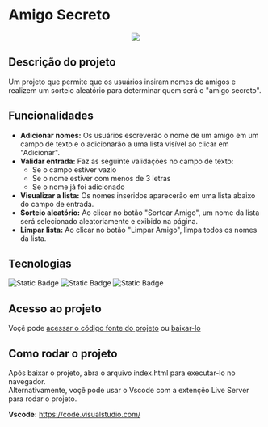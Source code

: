 # Amigo Secreto

<p align="center">
<img loading="lazy" src="https://github.com/user-attachments/assets/6c502bfa-6b51-41c3-9412-85702db44f92"/>
</p>

## Descrição do projeto

Um projeto que permite que os usuários insiram nomes de amigos e realizem um sorteio aleatório para determinar quem será o "amigo secreto".

## Funcionalidades
- **Adicionar nomes:** Os usuários escreverão o nome de um amigo em um campo de texto e o adicionarão a uma lista visível ao clicar em "Adicionar".
- **Validar entrada:** Faz as seguinte validações no campo de texto:
    - Se o campo estiver vazio
    - Se o nome estiver com menos de 3 letras
    - Se o nome já foi adicionado
- **Visualizar a lista:** Os nomes inseridos aparecerão em uma lista abaixo do campo de entrada.
- **Sorteio aleatório:** Ao clicar no botão "Sortear Amigo", um nome da lista será selecionado aleatoriamente e exibido na página.
- **Limpar lista:** Ao clicar no botão "Limpar Amigo", limpa todos os nomes da lista.

## Tecnologias

![Static Badge](https://img.shields.io/badge/HTML-white?style=for-the-badge&logo=html5&logoColor=white&logoSize=24&color=%23E34F26)
![Static Badge](https://img.shields.io/badge/css-white?style=for-the-badge&logo=css3&logoColor=white&logoSize=24&color=%231572B6)
![Static Badge](https://img.shields.io/badge/javascript-black?style=for-the-badge&logo=javascript&logoColor=black&logoSize=24&color=%23F7DF1E)

## Acesso ao projeto

Voçê pode [acessar o código fonte do projeto](https://github.com/Israel-SoaresPorto/challenge-amigo-secreto) ou [baixar-lo](https://github.com/Israel-SoaresPorto/challenge-amigo-secreto/archive/refs/heads/main.zip)

## Como rodar o projeto

Após baixar o projeto, abra o arquivo index.html para executar-lo no navegador.  
Alternativamente, voçê pode usar o Vscode com a extençẽo Live Server para rodar o projeto. 

**Vscode:** https://code.visualstudio.com/












